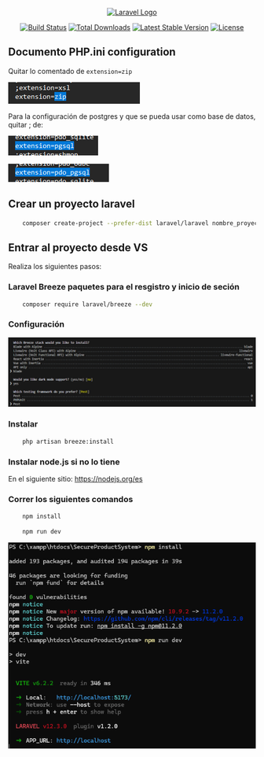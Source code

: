 <p align="center"><a href="https://laravel.com" target="_blank"><img src="https://raw.githubusercontent.com/laravel/art/master/logo-lockup/5%20SVG/2%20CMYK/1%20Full%20Color/laravel-logolockup-cmyk-red.svg" width="400" alt="Laravel Logo"></a></p>

<p align="center">
<a href="https://github.com/laravel/framework/actions"><img src="https://github.com/laravel/framework/workflows/tests/badge.svg" alt="Build Status"></a>
<a href="https://packagist.org/packages/laravel/framework"><img src="https://img.shields.io/packagist/dt/laravel/framework" alt="Total Downloads"></a>
<a href="https://packagist.org/packages/laravel/framework"><img src="https://img.shields.io/packagist/v/laravel/framework" alt="Latest Stable Version"></a>
<a href="https://packagist.org/packages/laravel/framework"><img src="https://img.shields.io/packagist/l/laravel/framework" alt="License"></a>
</p>

## Documento PHP.ini configuration
Quitar lo comentado de `extension=zip`

![alt text](image-2.png)

Para la configuración de postgres y que se pueda usar como base de datos, quitar ; de: 

![alt text](image-3.png)

![alt text](image-4.png)

## Crear un proyecto laravel

```bash
    composer create-project --prefer-dist laravel/laravel nombre_proyecto
```
## Entrar al proyecto desde VS

Realiza los siguientes pasos:

### Laravel Breeze paquetes para el resgistro y inicio de seción

```bash
    composer require laravel/breeze --dev
```
### Configuración
![alt text](image.png)

### Instalar
```bash
    php artisan breeze:install
```

### Instalar node.js si no lo tiene

En el siguiente sitio: https://nodejs.org/es

### Correr los siguientes comandos

```bash
    npm install
```
```bash
    npm run dev
```
![alt text](image-1.png)